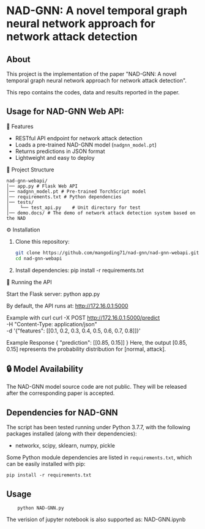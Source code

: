 NAD-GNN: A novel temporal graph neural network approach for network attack detection
===============================================================================

About
-----
This project is the implementation of the paper "NAD-GNN: A novel temporal graph neural network approach for network attack detection".

This repo contains the codes, data and results reported in the paper.



Usage for NAD-GNN Web API: 
-----
🚀 Features
- RESTful API endpoint for network attack detection
- Loads a pre-trained NAD-GNN model (`nadgnn_model.pt`)
- Returns predictions in JSON format
- Lightweight and easy to deploy

📂 Project Structure
```
nad-gnn-webapi/
│── app.py # Flask Web API
│── nadgnn_model.pt # Pre-trained TorchScript model
│── requirements.txt # Python dependencies
│── tests/	
│    └── test_api.py	# Unit directory for test
│── demo.docs/ # The demo of network attack detection system based on the NAD
```

⚙️ Installation

1. Clone this repository:
   ```bash
   git clone https://github.com/mangoding71/nad-gnn/nad-gnn-webapi.git
   cd nad-gnn-webapi
2. Install dependencies:
   pip install -r requirements.txt
   
🎦 Running the API

Start the Flask server:
   python app.py

By default, the API runs at:
   http://172.16.0.1:5000

Example with curl
	curl -X POST http://172.16.0.1:5000/predict \
	     -H "Content-Type: application/json" \
	     -d '{"features": [[0.1, 0.2, 0.3, 0.4, 0.5, 0.6, 0.7, 0.8]]}'

Example Response
	{
	  "prediction": [[0.85, 0.15]]
	}
Here, the output [0.85, 0.15] represents the probability distribution for [normal, attack].

🔒 Model Availability
-----
The NAD-GNN model source code are not public.
They will be released after the corresponding paper is accepted.

Dependencies for NAD-GNN
-----
The script has been tested running under Python 3.7.7, with the following packages installed (along with their dependencies):

* networkx, scipy, sklearn, numpy, pickle

Some Python module dependencies are listed in `requirements.txt`, which can be easily installed with pip:

```
pip install -r requirements.txt
```

Usage
-----
```
	python NAD-GNN.py
```
The verision of jupyter notebook is also supported as: NAD-GNN.ipynb




